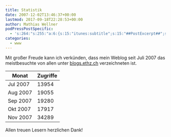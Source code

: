 ```yaml
---
title: Statistik
date: 2007-12-02T13:46:37+00:00
lastmod: 2017-09-18T22:28:53+00:00
author: Mathias Wellner
podPressPostSpecific:
  - 's:264:"s:255:"a:6:{s:15:"itunes:subtitle";s:15:"##PostExcerpt##";s:14:"itunes:summary";s:15:"##PostExcerpt##";s:15:"itunes:keywords";s:17:"##WordPressCats##";s:13:"itunes:author";s:10:"##Global##";s:15:"itunes:explicit";s:7:"Default";s:12:"itunes:block";s:7:"Default";}";";'
categories:
  - www
---
```

Mit großer Freude kann ich verkünden, dass mein Weblog seit Juli 2007 das meistbesuchte von allen unter [blogs.ethz.ch](http://blogs.ethz.ch) verzeichneten ist. 

| Monat    | Zugriffe |
| -------- | -------- |
| Jul 2007 | 13954    |
| Aug 2007 | 19055    |
| Sep 2007 | 19280    |
| Okt 2007 | 17917    |
| Nov 2007 | 34289    |

Allen treuen Lesern herzlichen Dank!